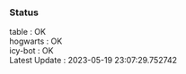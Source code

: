 ### Status


table : OK  
hogwarts : OK  
icy-bot : OK  
Latest Update : 2023-05-19 23:07:29.752742
